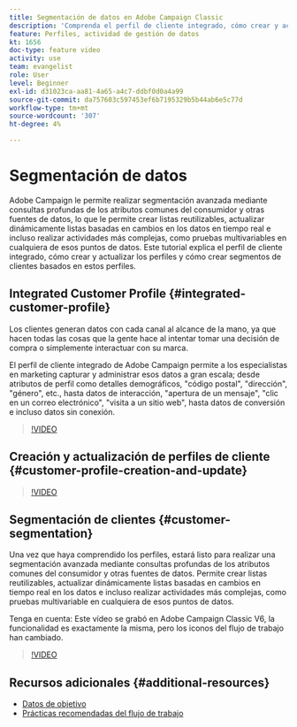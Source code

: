 ```yaml
---
title: Segmentación de datos en Adobe Campaign Classic
description: 'Comprenda el perfil de cliente integrado, cómo crear y actualizar los perfiles y cómo crear segmentos de clientes basados en estos perfiles. '
feature: Perfiles, actividad de gestión de datos
kt: 1656
doc-type: feature video
activity: use
team: evangelist
role: User
level: Beginner
exl-id: d31023ca-aa81-4a65-a4c7-ddbf0d0a4a99
source-git-commit: da757603c597453ef6b7195329b5b44ab6e5c77d
workflow-type: tm+mt
source-wordcount: '307'
ht-degree: 4%

---
```


# Segmentación de datos

Adobe Campaign le permite realizar segmentación avanzada mediante consultas profundas de los atributos comunes del consumidor y otras fuentes de datos, lo que le permite crear listas reutilizables, actualizar dinámicamente listas basadas en cambios en los datos en tiempo real e incluso realizar actividades más complejas, como pruebas multivariables en cualquiera de esos puntos de datos. Este tutorial explica el perfil de cliente integrado, cómo crear y actualizar los perfiles y cómo crear segmentos de clientes basados en estos perfiles.

## Integrated Customer Profile {#integrated-customer-profile}

Los clientes generan datos con cada canal al alcance de la mano, ya que hacen todas las cosas que la gente hace al intentar tomar una decisión de compra o simplemente interactuar con su marca.

El perfil de cliente integrado de Adobe Campaign permite a los especialistas en marketing capturar y administrar esos datos a gran escala; desde atributos de perfil como detalles demográficos, &quot;código postal&quot;, &quot;dirección&quot;, &quot;género&quot;, etc., hasta datos de interacción, &quot;apertura de un mensaje&quot;, &quot;clic en un correo electrónico&quot;, &quot;visita a un sitio web&quot;, hasta datos de conversión e incluso datos sin conexión.

>[!VIDEO](https://video.tv.adobe.com/v/23629?quality=12)

## Creación y actualización de perfiles de cliente {#customer-profile-creation-and-update}

>[!VIDEO](https://video.tv.adobe.com/v/23632?quality=12)

## Segmentación de clientes  {#customer-segmentation}

Una vez que haya comprendido los perfiles, estará listo para realizar una segmentación avanzada mediante consultas profundas de los atributos comunes del consumidor y otras fuentes de datos. Permite crear listas reutilizables, actualizar dinámicamente listas basadas en cambios en tiempo real en los datos e incluso realizar actividades más complejas, como pruebas multivariable en cualquiera de esos puntos de datos.

Tenga en cuenta: Este vídeo se grabó en Adobe Campaign Classic V6, la funcionalidad es exactamente la misma, pero los iconos del flujo de trabajo han cambiado.

>[!VIDEO](https://video.tv.adobe.com/v/23635?quality=12)

## Recursos adicionales {#additional-resources}

* [Datos de objetivo](https://docs.adobe.com/content/help/en/campaign-classic/using/automating-with-workflows/general-operation/targeting-data.html)
* [Prácticas recomendadas del flujo de trabajo](https://docs.adobe.com/content/help/es/campaign-classic/using/automating-with-workflows/general-operation/workflow-best-practices.html)
